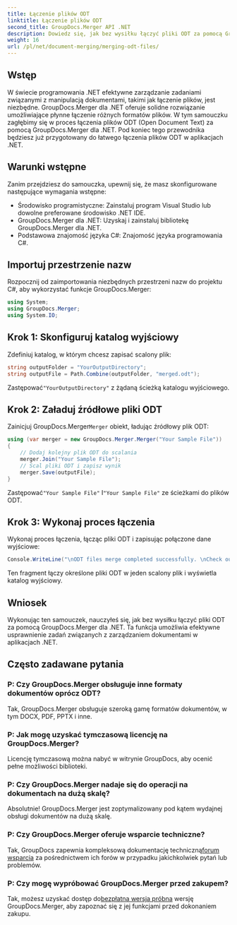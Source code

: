 ```yaml
---
title: Łączenie plików ODT
linktitle: Łączenie plików ODT
second_title: GroupDocs.Merger API .NET
description: Dowiedz się, jak bez wysiłku łączyć pliki ODT za pomocą GroupDocs.Merger dla .NET. Zwiększ swoje możliwości zarządzania dokumentami dzięki tej potężnej bibliotece.
weight: 16
url: /pl/net/document-merging/merging-odt-files/
---
```

## Wstęp
W świecie programowania .NET efektywne zarządzanie zadaniami związanymi z manipulacją dokumentami, takimi jak łączenie plików, jest niezbędne. GroupDocs.Merger dla .NET oferuje solidne rozwiązanie umożliwiające płynne łączenie różnych formatów plików. W tym samouczku zagłębimy się w proces łączenia plików ODT (Open Document Text) za pomocą GroupDocs.Merger dla .NET. Pod koniec tego przewodnika będziesz już przygotowany do łatwego łączenia plików ODT w aplikacjach .NET.
## Warunki wstępne
Zanim przejdziesz do samouczka, upewnij się, że masz skonfigurowane następujące wymagania wstępne:
- Środowisko programistyczne: Zainstaluj program Visual Studio lub dowolne preferowane środowisko .NET IDE.
- GroupDocs.Merger dla .NET: Uzyskaj i zainstaluj bibliotekę GroupDocs.Merger dla .NET.
- Podstawowa znajomość języka C#: Znajomość języka programowania C#.

## Importuj przestrzenie nazw
Rozpocznij od zaimportowania niezbędnych przestrzeni nazw do projektu C#, aby wykorzystać funkcje GroupDocs.Merger:
```csharp
using System; 
using GroupDocs.Merger;
using System.IO;
```
## Krok 1: Skonfiguruj katalog wyjściowy
Zdefiniuj katalog, w którym chcesz zapisać scalony plik:
```csharp
string outputFolder = "YourOutputDirectory";
string outputFile = Path.Combine(outputFolder, "merged.odt");
```
 Zastępować`"YourOutputDirectory"` z żądaną ścieżką katalogu wyjściowego.
## Krok 2: Załaduj źródłowe pliki ODT
 Zainicjuj GroupDocs.Merger`Merger` obiekt, ładując źródłowy plik ODT:
```csharp
using (var merger = new GroupDocs.Merger.Merger("Your Sample File"))
{
    // Dodaj kolejny plik ODT do scalania
    merger.Join("Your Sample File");
    // Scal pliki ODT i zapisz wynik
    merger.Save(outputFile);
}
```
 Zastępować`"Your Sample File"` I`"Your Sample File"` ze ścieżkami do plików ODT.
## Krok 3: Wykonaj proces łączenia
Wykonaj proces łączenia, łącząc pliki ODT i zapisując połączone dane wyjściowe:
```csharp
Console.WriteLine("\nODT files merge completed successfully. \nCheck output in {0}", outputFolder);
```
Ten fragment łączy określone pliki ODT w jeden scalony plik i wyświetla katalog wyjściowy.

## Wniosek
Wykonując ten samouczek, nauczyłeś się, jak bez wysiłku łączyć pliki ODT za pomocą GroupDocs.Merger dla .NET. Ta funkcja umożliwia efektywne usprawnienie zadań związanych z zarządzaniem dokumentami w aplikacjach .NET.

## Często zadawane pytania
### P: Czy GroupDocs.Merger obsługuje inne formaty dokumentów oprócz ODT?
Tak, GroupDocs.Merger obsługuje szeroką gamę formatów dokumentów, w tym DOCX, PDF, PPTX i inne.
### P: Jak mogę uzyskać tymczasową licencję na GroupDocs.Merger?
Licencję tymczasową można nabyć w witrynie GroupDocs, aby ocenić pełne możliwości biblioteki.
### P: Czy GroupDocs.Merger nadaje się do operacji na dokumentach na dużą skalę?
Absolutnie! GroupDocs.Merger jest zoptymalizowany pod kątem wydajnej obsługi dokumentów na dużą skalę.
### P: Czy GroupDocs.Merger oferuje wsparcie techniczne?
 Tak, GroupDocs zapewnia kompleksową dokumentację techniczną[forum wsparcia](https://forum.groupdocs.com/c/merger/32) za pośrednictwem ich forów w przypadku jakichkolwiek pytań lub problemów.
### P: Czy mogę wypróbować GroupDocs.Merger przed zakupem?
 Tak, możesz uzyskać dostęp do[bezpłatna wersja próbna](https://releases.groupdocs.com/) wersję GroupDocs.Merger, aby zapoznać się z jej funkcjami przed dokonaniem zakupu.